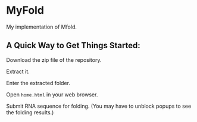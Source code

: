 # MyFold
My implementation of Mfold.

## A Quick Way to Get Things Started:

Download the zip file of the repository.

Extract it.

Enter the extracted folder.

Open `home.html` in your web browser.

Submit RNA sequence for folding. (You may have to unblock popups to see the folding results.)
